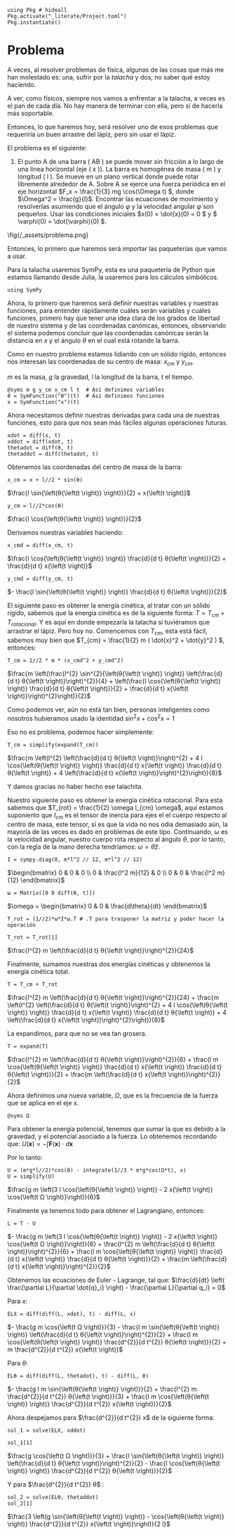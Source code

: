 <!--This file was generated, do not modify it.-->
````julia:ex1
using Pkg # hideall
Pkg.activate("_literate/Project.toml")
Pkg.instantiate()
````

# Problema

A veces, al resolver problemas de física, algunas de las cosas que más me han molestado es: una, sufrir por la _talacha_ y dos; no saber qué estoy haciendo.

A ver, como físicos, siempre nos vamos a enfrentar a la talacha, a veces es el pan de cada día. No hay manera de terminar con ella, pero sí de hacerla más soportable.

Entonces, lo que haremos hoy, será resolver uno de esos problemas que requeriría un buen arrastre del lápiz, pero sin usar el lápiz.

El problema es el siguiente:

1. El punto A de una barra \( AB \) se puede mover sin fricción a lo largo de una línea horizontal (eje \( x \)). La barra es homogénea de masa \( m \) y longitud \( l \). Se mueve en un plano vertical donde puede rotar libremente alrededor de A. Sobre A se ejerce una fuerza periódica en el eje horizontal $F_x = \frac{1}{3} mg \cos(\Omega t) $, donde  $\Omega^2 = \frac{g}{l}$. Encontrar las ecuaciones de movimiento y resolverlas asumiendo que el ángulo $\varphi$ y la velocidad angular $\dot{\varphi}$ son pequeños. Usar las condiciones iniciales $x(0) = \dot{x}(0) = 0 $ y $ \varphi(0) = \dot{\varphi}(0) $.

\fig{/_assets/problema.png}

Entonces, lo primero que haremos será importar las paqueterías que vamos a usar.

Para la talacha usaremos SymPy, esta es una paquetería de Python que estamos llamando desde Julia, la usaremos para los cálculos simbólicos.

````julia:ex2
using SymPy
````

Ahora, lo primero que haremos será definir nuestras variables y nuestras funciones, para entender rápidamente cuáles serán variables y cuáles funciones, primero hay que tener una idea clara de los grados de libertad de nuestro sistema y de las coordenadas canónicas, entonces, observando el sistema podemos concluir que las coordenadas canónicas serán la distancia en $x$ y el ángulo $\theta$ en el cual está rotando la barra.

Como en nuestro problema estamos lidiando con un sólido rígido, entonces nos interesan las coordenadas de su centro de masa: $x_{cm}$ y $y_{cm}$.

$m$ es la masa, $g$ la gravedad, $l$ la longitud de la barra, $t$ el tiempo.

````julia:ex3
@syms m g y_cm x_cm l t  # Así definimos variables
θ = SymFunction("θ")(t)  # Así definimos funciones
x = SymFunction("x")(t)
````

Ahora necesitamos definir nuestras derivadas para cada una de nuestras funciones, esto para que nos sean más fáciles algunas operaciones futuras.

````julia:ex4
xdot = diff(x, t)
xddot = diff(xdot, t)
thetadot = diff(θ, t)
thetaddot = diff(thetadot, t)
````

Obtenemos las coordenadas del centro de masa de la barra:

````julia:ex5
x_cm = x + l//2 * sin(θ)
````

$\frac{l \sin{\left(θ{\left(t \right)} \right)}}{2} + x{\left(t \right)}$

````julia:ex6
y_cm = l//2*cos(θ)
````

$\frac{l \cos{\left(θ{\left(t \right)} \right)}}{2}$

Derivamos nuestras variables haciendo:

````julia:ex7
x_cmd = diff(x_cm, t)
````

$\frac{l \cos{\left(θ{\left(t \right)} \right)} \frac{d}{d t} θ{\left(t \right)}}{2} + \frac{d}{d t} x{\left(t \right)}$

````julia:ex8
y_cmd = diff(y_cm, t)
````

$- \frac{l \sin{\left(θ{\left(t \right)} \right)} \frac{d}{d t} θ{\left(t \right)}}{2}$

El siguiente paso es obtener la energía cinética, al tratar con un sólido rígido, sabemos que la energía cinética es de la siguiente forma: $T = T_{cm} + T_{rotacional}$. Y es aquí en donde empezaría la talacha si tuviéramos que arrastrar el lápiz. Pero hoy no. Comencemos con $T_{cm}$, esta está fácil, sabemos muy bien que $T_{cm} = \frac{1}{2} m ( \dot{x}^2 + \dot{y}^2 ) $, entonces:

````julia:ex9
T_cm = 1//2 * m * (x_cmd^2 + y_cmd^2)
````

$\frac{m \left(\frac{l^{2} \sin^{2}{\left(θ{\left(t \right)} \right)} \left(\frac{d}{d t} θ{\left(t \right)}\right)^{2}}{4} + \left(\frac{l \cos{\left(θ{\left(t \right)} \right)} \frac{d}{d t} θ{\left(t \right)}}{2} + \frac{d}{d t} x{\left(t \right)}\right)^{2}\right)}{2}$

Como podemos ver, aún no está tan bien, personas inteligentes como nosotros hubieramos usado la identidad $\sin^2 x + \cos^2 x = 1$

Eso no es problema, podemos hacer simplemente:

````julia:ex10
T_cm = simplify(expand(T_cm))
````

$\frac{m \left(l^{2} \left(\frac{d}{d t} θ{\left(t \right)}\right)^{2} + 4 l \cos{\left(θ{\left(t \right)} \right)} \frac{d}{d t} x{\left(t \right)} \frac{d}{d t} θ{\left(t \right)} + 4 \left(\frac{d}{d t} x{\left(t \right)}\right)^{2}\right)}{8}$

Y damos gracias no haber hecho ese talachita.

Nuestro siguiente paso es obtener la energía cinética rotacional. Para esta sabemos que $T_{rot} = \frac{1}{2} \omega I_{cm} \omega$, aquí estamos suponiento que $I_{cm}$ es el tensor de inercia para ejes el el cuerpo respecto al centro de masa, este tensor, si es que la vida no nos odia demasiado aún, la mayoría de las veces es dado en problemas de este tipo. Continuando, $\omega$ es la velocidad angular, nuestro cuerpo rota respecto al ángulo $\theta$, por lo tanto, con la regla de la mano derecha tendríamos: $\omega = \dot{\theta} \hat{z}$.

````julia:ex11
I = sympy.diag(0, m*l^2 // 12, m*l^2 // 12)
````

$\begin{bmatrix} 0 & 0 & 0 \\ 0 & \frac{l^2 m}{12} & 0 \\ 0 & 0 & \frac{l^2 m}{12} \end{bmatrix}$

````julia:ex12
ω = Matrix([0 0 diff(θ, t)])
````

$\omega = \begin{bmatrix} 0 & 0 & \frac{d\theta}{dt} \end{bmatrix}$

````julia:ex13
T_rot = (1//2)*ω*I*ω.T # .T para trasponer la matriz y poder hacer la operación

T_rot = T_rot[1]
````

$\frac{l^{2} m \left(\frac{d}{d t} θ{\left(t \right)}\right)^{2}}{24}$

Finalmente, sumamos nuestras dos energías cinéticas y obtenemos la energía cinética total.

````julia:ex14
T = T_cm + T_rot
````

$\frac{l^{2} m \left(\frac{d}{d t} θ{\left(t \right)}\right)^{2}}{24} + \frac{m \left(l^{2} \left(\frac{d}{d t} θ{\left(t \right)}\right)^{2} + 4 l \cos{\left(θ{\left(t \right)} \right)} \frac{d}{d t} x{\left(t \right)} \frac{d}{d t} θ{\left(t \right)} + 4 \left(\frac{d}{d t} x{\left(t \right)}\right)^{2}\right)}{8}$

La expandimos, para que no se vea tan grosera.

````julia:ex15
T = expand(T)
````

$\frac{l^{2} m \left(\frac{d}{d t} θ{\left(t \right)}\right)^{2}}{6} + \frac{l m \cos{\left(θ{\left(t \right)} \right)} \frac{d}{d t} x{\left(t \right)} \frac{d}{d t} θ{\left(t \right)}}{2} + \frac{m \left(\frac{d}{d t} x{\left(t \right)}\right)^{2}}{2}$

Ahora definimos una nueva variable, $\Omega$, que es la frecuencia de la fuerza que se aplica en el eje x.

````julia:ex16
@syms Ω
````

Para obtener la energía potencial, tenemos que sumar la que es debido a la gravedad, y el potencial asociado a la fuerza. Lo obtenemos recordando que: $U(\mathbf{x}) = -\int \mathbf{F}(\mathbf{x}) \cdot d\mathbf{x}$

Por lo tanto:

````julia:ex17
U = (m*g*l//2)*cos(θ) - integrate(1//3 * m*g*cos(Ω*t), x)
U = simplify(U)
````

$\frac{g m \left(3 l \cos{\left(θ{\left(t \right)} \right)} - 2 x{\left(t \right)} \cos{\left(t Ω \right)}\right)}{6}$

Finalmente ya tenemos todo para obtener el Lagrangiano, entonces:

````julia:ex18
L = T - U
````

$- \frac{g m \left(3 l \cos{\left(θ{\left(t \right)} \right)} - 2 x{\left(t \right)} \cos{\left(t Ω \right)}\right)}{6} + \frac{l^{2} m \left(\frac{d}{d t} θ{\left(t \right)}\right)^{2}}{6} + \frac{l m \cos{\left(θ{\left(t \right)} \right)} \frac{d}{d t} x{\left(t \right)} \frac{d}{d t} θ{\left(t \right)}}{2} + \frac{m \left(\frac{d}{d t} x{\left(t \right)}\right)^{2}}{2}$

Obtenemos las ecuaciones de Euler - Lagrange, tal que: $\frac{d}{dt} \left( \frac{\partial L}{\partial \dot{q}_i} \right) - \frac{\partial L}{\partial q_i} = 0$

Para $x$:

````julia:ex19
ELX = diff(diff(L, xdot), t) - diff(L, x)
````

$- \frac{g m \cos{\left(t Ω \right)}}{3} - \frac{l m \sin{\left(θ{\left(t \right)} \right)} \left(\frac{d}{d t} θ{\left(t \right)}\right)^{2}}{2} + \frac{l m \cos{\left(θ{\left(t \right)} \right)} \frac{d^{2}}{d t^{2}} θ{\left(t \right)}}{2} + m \frac{d^{2}}{d t^{2}} x{\left(t \right)}$

Para $\theta$:

````julia:ex20
ELθ = diff(diff(L, thetadot), t) - diff(L, θ)
````

$- \frac{g l m \sin{\left(θ{\left(t \right)} \right)}}{2} + \frac{l^{2} m \frac{d^{2}}{d t^{2}} θ{\left(t \right)}}{3} + \frac{l m \cos{\left(θ{\left(t \right)} \right)} \frac{d^{2}}{d t^{2}} x{\left(t \right)}}{2}$

Ahora despejamos para $\frac{d^{2}}{d t^{2}} x$ de la siguiente forma:

````julia:ex21
sol_1 = solve(ELX, xddot)

sol_1[1]
````

$\frac{g \cos{\left(t Ω \right)}}{3} + \frac{l \sin{\left(θ{\left(t \right)} \right)} \left(\frac{d}{d t} θ{\left(t \right)}\right)^{2}}{2} - \frac{l \cos{\left(θ{\left(t \right)} \right)} \frac{d^{2}}{d t^{2}} θ{\left(t \right)}}{2}$

Y para $\frac{d^{2}}{d t^{2}} θ$ :

````julia:ex22
sol_2 = solve(ELθ, thetaddot)
sol_2[1]
````

$\frac{3 \left(g \sin{\left(θ{\left(t \right)} \right)} - \cos{\left(θ{\left(t \right)} \right)} \frac{d^{2}}{d t^{2}} x{\left(t \right)}\right)}{2 l}$

